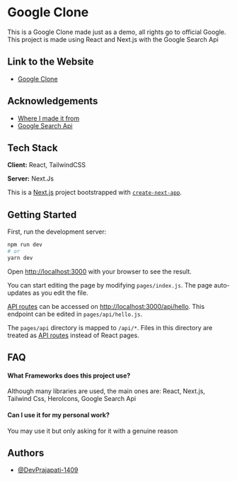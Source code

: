 # Google Clone

This is a Google Clone made just as a demo, all rights go to official Google.
This project is made using React and Next.js with the Google Search Api

## Link to the Website

- [Google Clone](https://google-clone-five-kohl.vercel.app/)

## Acknowledgements

- [Where I made it from](https://www.youtube.com/watch?v=24xpTmaPOdY&list=WL&index=1)
- [Google Search Api](https://developers.google.com/custom-search)

## Tech Stack

**Client:** React, TailwindCSS

**Server:** Next.Js

This is a [Next.js](https://nextjs.org/) project bootstrapped with [`create-next-app`](https://github.com/vercel/next.js/tree/canary/packages/create-next-app).

## Getting Started

First, run the development server:

```bash
npm run dev
# or
yarn dev
```

Open [http://localhost:3000](http://localhost:3000) with your browser to see the result.

You can start editing the page by modifying `pages/index.js`. The page auto-updates as you edit the file.

[API routes](https://nextjs.org/docs/api-routes/introduction) can be accessed on [http://localhost:3000/api/hello](http://localhost:3000/api/hello). This endpoint can be edited in `pages/api/hello.js`.

The `pages/api` directory is mapped to `/api/*`. Files in this directory are treated as [API routes](https://nextjs.org/docs/api-routes/introduction) instead of React pages.

## FAQ

#### What Frameworks does this project use?

Although many libraries are used, the main ones are:
React, Next.js, Tailwind Css, HeroIcons, Google Search Api

#### Can I use it for my personal work?

You may use it but only asking for it with a genuine reason

## Authors

- [@DevPrajapati-1409](https://github.com/DevPrajapati-1409)
